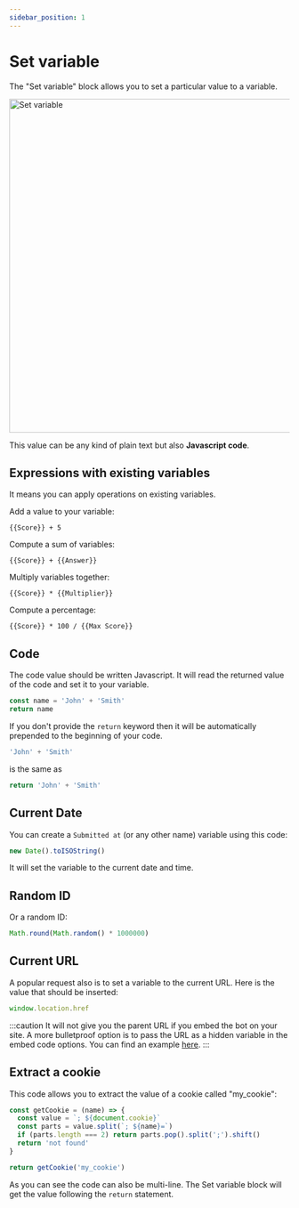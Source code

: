 ```yaml
---
sidebar_position: 1
---
```


# Set variable

The "Set variable" block allows you to set a particular value to a variable.

<img src="/img/blocks/logic/set-variable.png" width="600" alt="Set variable"/>

This value can be any kind of plain text but also **Javascript code**.

## Expressions with existing variables

It means you can apply operations on existing variables.

Add a value to your variable:

```
{{Score}} + 5
```

Compute a sum of variables:

```
{{Score}} + {{Answer}}
```

Multiply variables together:

```
{{Score}} * {{Multiplier}}
```

Compute a percentage:

```
{{Score}} * 100 / {{Max Score}}
```

## Code

The code value should be written Javascript. It will read the returned value of the code and set it to your variable.

```js
const name = 'John' + 'Smith'
return name
```

If you don't provide the `return` keyword then it will be automatically prepended to the beginning of your code.

```js
'John' + 'Smith'
```

is the same as

```js
return 'John' + 'Smith'
```

## Current Date

You can create a `Submitted at` (or any other name) variable using this code:

```js
new Date().toISOString()
```

It will set the variable to the current date and time.

## Random ID

Or a random ID:

```js
Math.round(Math.random() * 1000000)
```

## Current URL

A popular request also is to set a variable to the current URL. Here is the value that should be inserted:

```js
window.location.href
```

:::caution
It will not give you the parent URL if you embed the bot on your site.
A more bulletproof option is to pass the URL as a hidden variable in the embed code options. You can find an example [here](/embed/html-javascript#additional-configuration).
:::

## Extract a cookie

This code allows you to extract the value of a cookie called "my_cookie":

```js
const getCookie = (name) => {
  const value = `; ${document.cookie}`
  const parts = value.split(`; ${name}=`)
  if (parts.length === 2) return parts.pop().split(';').shift()
  return 'not found'
}

return getCookie('my_cookie')
```

As you can see the code can also be multi-line. The Set variable block will get the value following the `return` statement.
